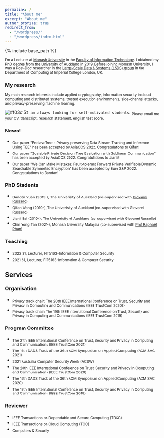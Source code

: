 ```yaml
---
permalink: /
title: "About me"
excerpt: "About me"
author_profile: true
redirect_from: 
  - "/wordpress/"
  - "/wordpress/index.html"
---
```


{% include base_path %}

 
<sub> I’m a Lecturer at [Monash University](https://www.monash.edu/) in the [Faculty of Information Technology](https://www.monash.edu/it). I obtained my PhD degree from [the University of Auckland](https://www.auckland.ac.nz/en.html) in 2019. Before joining Monash University, I was a Post-Doc researcher in the [Large-Scale Data & Systems (LSDS) group](https://lsds.doc.ic.ac.uk/) in the Department of Computing at Imperial College London, UK.  

### My research
<sub>My main research interests include applied cryptography, information security in cloud computing and distributed systems, trusted execution environments, side-channel attacks, and privacy-preserving machine learning.


![#f03c15](https://via.placeholder.com/15/f03c15/000000?text=+)`I am always looking for self-motivated students`.
<sub> Please email me your CV, transcript, research statement, english test score.</sub>

### News!
- <sub>Our paper "EnclaveTree: : Privacy-preserving Data Stream Training and Inference Using TEE" has been accepted by AsiaCCS 2022. Congratulations to Qifan!
- <sub>Our paper "Scalable Private Decision Tree Evaluation with Sublinear Communication" has been accepted by AsiaCCS 2022. Congratulations to Jianli!
- <sub>Our paper "We Can Make Mistakes: Fault-tolerant Forward Private Verifiable Dynamic Searchable Symmetric Encryption" has been accepted by Euro S&P 2022. Congratulations to Dandan!</sub>  

### PhD Students
- <sub>Dandan Yuan (2019-), The Univerisity of Auckland (co-supervised with [Giovanni Russello](https://www.linkedin.com/in/giovanni-russello-218ab614/?originalSubdomain=nz))
- <sub>Qifan Wang (2019-), The Univerisity of Auckland (co-supervised with Giovanni Russello)
- <sub>Jianli Bai (2019-), The Univerisity of Auckland (co-supervised with Giovanni Russello)
- <sub>Chin Yong Tan (2021-), Monash University Malaysia (co-supervised with [Prof Raphaël Phan](https://www.monash.edu.my/IT/staff/academic/prof-raphael-phan))
</sub> 
  
### Teaching
- <sub>2022 S1, Lecturer, FIT5163-Information & Computer Security
- <sub>2021 S1, Lecturer, FIT5163-Information & Computer Security


## Services

### Organisation
- <sub>Privacy track chair: The 20th IEEE International Conference on Trust, Security and Privacy in Computing and Communications (IEEE TrustCom 2020)}
- <sub>Privacy track chair: The 19th IEEE International Conference on Trust, Security and Privacy in Computing and Communications (IEEE TrustCom 2019)

### Program Committee
- <sub>The 21th IEEE International Conference on Trust, Security and Privacy in Computing and Communications (IEEE TrustCom 2021)
- <sub>The 16th DADS Track of the 36th ACM Symposium on Applied Computing (ACM SAC 2021)
- <sub>2021 Australia Computer Security Week (ACSW)
- <sub>The 20th IEEE International Conference on Trust, Security and Privacy in Computing and Communications (IEEE TrustCom 2020)
- <sub>The 15th DADS Track of the 36th ACM Symposium on Applied Computing (ACM SAC 2020)
- <sub>The 19th IEEE International Conference on Trust, Security and Privacy in Computing and Communications (IEEE TrustCom 2019)

### Reviewer
- <sub> IEEE Transactions on Dependable and Secure Computing (TDSC)</sub> 
- <sub> IEEE Transactions on Cloud Computing (TCC)</sub> 
- <sub> Computers & Security </sub>
